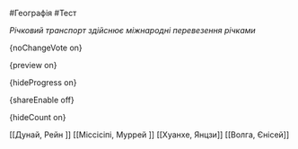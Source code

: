 #Географія #Тест

*Річковий транспорт здійснює міжнародні перевезення річками*

{noChangeVote on}

{preview on}

{hideProgress on}

{shareEnable off}

{hideCount on}

[[Дунай, Рейн ]]
[[Міссісіпі, Муррей ]]
[[Хуанхе, Янцзи]]
[[Волга, Єнісей]]
